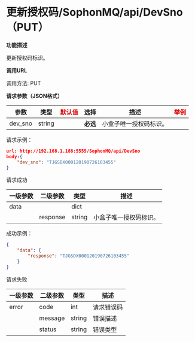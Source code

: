 # 更新授权码/SophonMQ/api/DevSno（PUT）

**功能描述**

更新授权码标识。

**调用URL**

调用方法: PUT

**请求参数（JSON格式）**

| 参数    | 类型   | <font color="#dd0000">默认值</font> | 选择     | 描述                   | <font color="#dd0000">举例</font> |
| ------- | ------ | ----------------------------------- | -------- | ---------------------- | --------------------------------- |
| dev_sno | string |                                     | **必选** | 小盒子唯一授权码标识。 |                                   |

请求示例：

```json
url: http://192.168.1.188:5555/SophonMQ/api/DevSno
body:{
	"dev_sno": "TJGSDX000120190726103455"
}
```

请求成功

| 一级参数 | 二级参数 | 类型   | 描述                   |
| -------- | -------- | ------ | ---------------------- |
| data     |          | dict   |                        |
|          | response | string | 小盒子唯一授权码标识。 |

成功示例：

```json
{
    "data": {
        "response": "TJGSDX000120190726103455"
    }
}
```

请求失败

| 一级参数 | 二级参数 | 类型   | 描述       |
| -------- | -------- | ------ | ---------- |
| error    | code     | int    | 请求错误码 |
|          | message  | string | 错误描述   |
|          | status   | string | 错误类型   |

